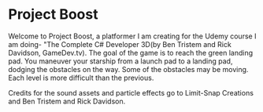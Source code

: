 ﻿# Project Boost


Welcome to Project Boost, a platformer I am creating for the Udemy course I am doing- "The Complete C# Developer 3D(by Ben Tristem and Rick Davidson, GameDev.tv). The goal of the game is to reach the green landing pad. You maneuver your starship from a launch pad to a landing pad, dodging the obstacles on the way. Some of the obstacles may be moving. Each level is more difficult than the previous. 

Credits for the sound assets and particle effects go to Limit-Snap Creations and Ben Tristem and Rick Davidson.

